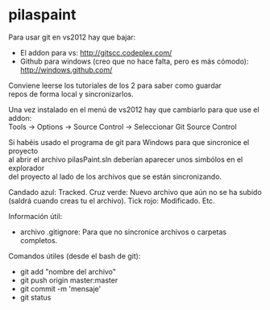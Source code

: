 pilaspaint
==========

Para usar git en vs2012 hay que bajar: 
* El addon para vs: http://gitscc.codeplex.com/ 
* Github para windows (creo que no hace falta, pero es más cómodo): http://windows.github.com/

Conviene leerse los tutoriales de los 2 para saber como guardar <br> 
repos de forma local y sincronizarlos.

Una vez instalado en el menú de vs2012 hay que cambiarlo para que use el addon:<br> 
Tools -> Options -> Source Control -> Seleccionar Git Source Control

Si habéis usado el programa de git para Windows para que sincronice el proyecto <br>
al abrir el archivo pilasPaint.sln deberían aparecer unos simbólos en el explorador <br>
del proyecto al lado de los archivos que se están sincronizando.

Candado azul: Tracked. Cruz verde: Nuevo archivo que aún no se ha subido <br>
(saldrá cuando creas tu el archivo). Tick rojo: Modificado. Etc.

Información útil: 
* archivo .gitignore: Para que no sincronice archivos o carpetas completos.

Comandos útiles (desde el bash de git): 
* git add "nombre del archivo"
* git push origin master:master
* git commit -m 'mensaje'
* git status